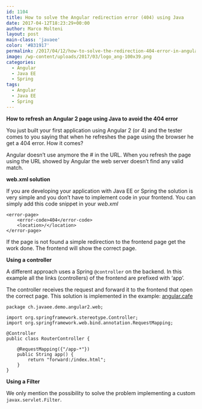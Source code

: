 ```yaml
---
id: 1104
title: How to solve the Angular redirection error (404) using Java
date: 2017-04-12T18:23:29+00:00
author: Marco Molteni
layout: post
main-class: 'javaee'
color: '#B31917'
permalink: /2017/04/12/how-to-solve-the-redirection-404-error-in-angular-using-java/
image: /wp-content/uploads/2017/03/logo_ang-100x39.png
categories:
  - Angular
  - Java EE
  - Spring
tags:
  - Angular
  - Java EE
  - Spring
---
```

**How to refresh an Angular 2 page using Java to avoid the 404 error**

You just built your first application using Angular 2 (or 4) and the tester comes to you saying that when he refreshes the page using the browser he get a 404 error. How it comes?

Angular doesn’t use anymore the # in the URL. When you refresh the page using the URL showed by Angular the web server doesn’t find any valid match.

**web.xml solution**

If you are developing your application with Java EE or Spring the solution is very simple and you don’t have to implement code in your frontend. You can simply add this code snippet in your _web.xml_

    <error-page>
        <error-code>404</error-code>
        <location>/</location>
    </error-page>
    

If the page is not found a simple redirection to the frontend page get the work done. The frontend will show the correct page.

**Using a controller**

A different approach uses a Spring `@controller` on the backend. In this example all the links (controllers) of the frontend are prefixed with ‘app’.

The controller receives the request and forward it to the frontend that open the correct page. This solution is implemented in the example: [angular.cafe](http://angular.cafe)

    package ch.javaee.demo.angular2.web;
    
    import org.springframework.stereotype.Controller;
    import org.springframework.web.bind.annotation.RequestMapping;
    
    @Controller
    public class RouterController {
    
        @RequestMapping({"/app-*"})
        public String app() {
            return "forward:/index.html";
        }
    }
    

**Using a Filter**

We only mention the possibility to solve the problem implementing a custom `javax.servlet.Filter`.